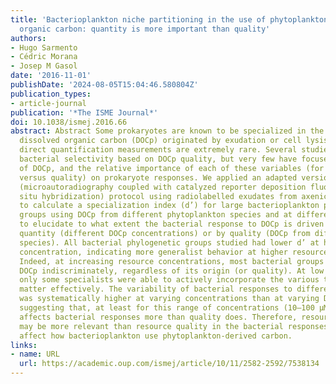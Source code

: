 ```yaml
---
title: 'Bacterioplankton niche partitioning in the use of phytoplankton-derived dissolved
  organic carbon: quantity is more important than quality'
authors:
- Hugo Sarmento
- Cédric Morana
- Josep M Gasol
date: '2016-11-01'
publishDate: '2024-08-05T15:04:46.580804Z'
publication_types:
- article-journal
publication: '*The ISME Journal*'
doi: 10.1038/ismej.2016.66
abstract: Abstract Some prokaryotes are known to be specialized in the use of phytoplankton-derived
  dissolved organic carbon (DOCp) originated by exudation or cell lysis; however,
  direct quantification measurements are extremely rare. Several studies have described
  bacterial selectivity based on DOCp quality, but very few have focused on the quantity
  of DOCp, and the relative importance of each of these variables (for example, quantity
  versus quality) on prokaryote responses. We applied an adapted version of the MAR-FISH
  (microautoradiography coupled with catalyzed reporter deposition fluorescence in
  situ hybridization) protocol using radiolabelled exudates from axenic algal cultures
  to calculate a specialization index (d’) for large bacterioplankton phylogenetic
  groups using DOCp from different phytoplankton species and at different concentrations
  to elucidate to what extent the bacterial response to DOCp is driven by resource
  quantity (different DOCp concentrations) or by quality (DOCp from different phytoplankton
  species). All bacterial phylogenetic groups studied had lower d’ at higher DOCp
  concentration, indicating more generalist behavior at higher resource availabilities.
  Indeed, at increasing resource concentrations, most bacterial groups incorporated
  DOCp indiscriminately, regardless of its origin (or quality). At low resource concentrations,
  only some specialists were able to actively incorporate the various types of organic
  matter effectively. The variability of bacterial responses to different treatments
  was systematically higher at varying concentrations than at varying DOCp types,
  suggesting that, at least for this range of concentrations (10–100 μM), DOCp quantity
  affects bacterial responses more than quality does. Therefore, resource quantity
  may be more relevant than resource quality in the bacterial responses to DOCp and
  affect how bacterioplankton use phytoplankton-derived carbon.
links:
- name: URL
  url: https://academic.oup.com/ismej/article/10/11/2582-2592/7538134
---
```

